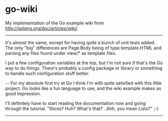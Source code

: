 go-wiki
=======

My implementation of the Go example wiki from http://golang.org/doc/articles/wiki/

---

It's almost the same, except for having quite a bunch of unit tests added.
The only "big" differences are Page.Body being of type template.HTML and parsing any files found under view/* as template files.

I put a few configuration variables at the top, but I'm not sure if that's the Go way to do things. There's probably a config package or library or something to handle such configuration stuff better.

--
For my absolute first try at Go I think I'm with quite satisfied with this little project. 
Go looks like a fun language to use, and the wiki example makes as good impression.

I'll definitely have to start reading the documentation now and going through the tutorial. 
"Slices? Huh? What's that?  ..Ahh, you mean Lists?" ;-)
   
---   
